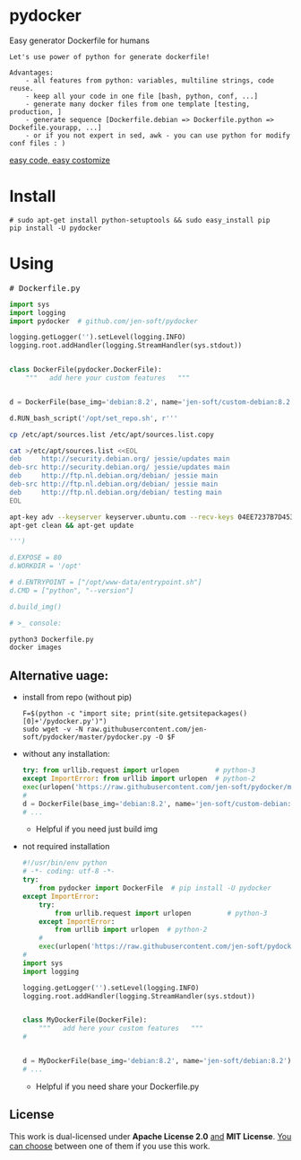 # pydocker
Easy generator Dockerfile for humans

    Let's use power of python for generate dockerfile!
    
    Advantages:
        - all features from python: variables, multiline strings, code reuse.
        - keep all your code in one file [bash, python, conf, ...]
        - generate many docker files from one template [testing, production, ]
        - generate sequence [Dockerfile.debian => Dockerfile.python => Dockefile.yourapp, ...]
        - or if you not expert in sed, awk - you can use python for modify conf files : )
<a href="https://github.com/jen-soft/pydocker/blob/master/pydocker.py#L104" target="_blank">easy code, easy costomize</a>

# Install
    # sudo apt-get install python-setuptools && sudo easy_install pip
    pip install -U pydocker


# Using 
<pre># Dockerfile.py</pre>
```python
import sys
import logging
import pydocker  # github.com/jen-soft/pydocker

logging.getLogger('').setLevel(logging.INFO)
logging.root.addHandler(logging.StreamHandler(sys.stdout))


class DockerFile(pydocker.DockerFile):
    """   add here your custom features   """


d = DockerFile(base_img='debian:8.2', name='jen-soft/custom-debian:8.2')

d.RUN_bash_script('/opt/set_repo.sh', r'''
```
```bash
cp /etc/apt/sources.list /etc/apt/sources.list.copy

cat >/etc/apt/sources.list <<EOL
deb     http://security.debian.org/ jessie/updates main
deb-src http://security.debian.org/ jessie/updates main
deb     http://ftp.nl.debian.org/debian/ jessie main
deb-src http://ftp.nl.debian.org/debian/ jessie main
deb     http://ftp.nl.debian.org/debian/ testing main
EOL

apt-key adv --keyserver keyserver.ubuntu.com --recv-keys 04EE7237B7D453EC
apt-get clean && apt-get update
```
```python
''')

d.EXPOSE = 80
d.WORKDIR = '/opt'

# d.ENTRYPOINT = ["/opt/www-data/entrypoint.sh"]
d.CMD = ["python", "--version"]

d.build_img()

```

```bash
# >_ console:

python3 Dockerfile.py
docker images
```


## Alternative uage: 
- install from repo (without pip)
    ```bahs
    F=$(python -c "import site; print(site.getsitepackages()[0]+'/pydocker.py')")
    sudo wget -v -N raw.githubusercontent.com/jen-soft/pydocker/master/pydocker.py -O $F
    ```

 - without any installation:
    ```python
    try: from urllib.request import urlopen         # python-3
    except ImportError: from urllib import urlopen  # python-2
    exec(urlopen('https://raw.githubusercontent.com/jen-soft/pydocker/master/pydocker.py').read())
    #
    d = DockerFile(base_img='debian:8.2', name='jen-soft/custom-debian:8.2')
    # ...
    ```
    * Helpful if you need just build img
    
- not required installation
    ```python
    #!/usr/bin/env python
    # -*- coding: utf-8 -*-
    try:
        from pydocker import DockerFile  # pip install -U pydocker
    except ImportError:
        try:
            from urllib.request import urlopen         # python-3
        except ImportError:
            from urllib import urlopen  # python-2
        #
        exec(urlopen('https://raw.githubusercontent.com/jen-soft/pydocker/master/pydocker.py').read())
    #
    import sys
    import logging

    logging.getLogger('').setLevel(logging.INFO)
    logging.root.addHandler(logging.StreamHandler(sys.stdout))


    class MyDockerFile(DockerFile):
        """   add here your custom features   """
    #


    d = MyDockerFile(base_img='debian:8.2', name='jen-soft/debian:8.2')
    # ...
    ```
    * Helpful if you need share your Dockerfile.py

## License

This work is dual-licensed under **Apache License 2.0** <ins>and</ins> **MIT License**.
<ins>You can choose</ins> between one of them if you use this work.

